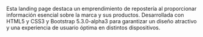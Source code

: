 Esta  landing page destaca un emprendimiento de repostería al proporcionar información esencial sobre la marca y sus productos. Desarrollada con HTML5 y CSS3 y Bootstrap 5.3.0-alpha3 para garantizar un diseño atractivo y una experiencia de usuario óptima en distintos dispositivos.
